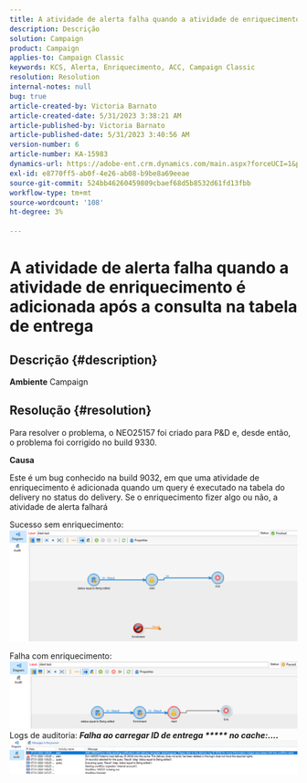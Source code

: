 ```yaml
---
title: A atividade de alerta falha quando a atividade de enriquecimento é adicionada após a consulta na tabela de entrega
description: Descrição
solution: Campaign
product: Campaign
applies-to: Campaign Classic
keywords: KCS, Alerta, Enriquecimento, ACC, Campaign Classic
resolution: Resolution
internal-notes: null
bug: true
article-created-by: Victoria Barnato
article-created-date: 5/31/2023 3:38:21 AM
article-published-by: Victoria Barnato
article-published-date: 5/31/2023 3:40:56 AM
version-number: 6
article-number: KA-15983
dynamics-url: https://adobe-ent.crm.dynamics.com/main.aspx?forceUCI=1&pagetype=entityrecord&etn=knowledgearticle&id=409b9291-64ff-ed11-8f6e-6045bd006149
exl-id: e8770ff5-ab0f-4e26-ab08-b9be8a69eeae
source-git-commit: 524bb46260459809cbaef68d5b8532d61fd13fbb
workflow-type: tm+mt
source-wordcount: '108'
ht-degree: 3%

---
```


# A atividade de alerta falha quando a atividade de enriquecimento é adicionada após a consulta na tabela de entrega

## Descrição {#description}

<b>Ambiente</b>
Campaign


## Resolução {#resolution}


Para resolver o problema, o NEO25157 foi criado para P&amp;D e, desde então, o problema foi corrigido no build 9330.

<b>Causa</b>


Este é um bug conhecido na build 9032, em que uma atividade de enriquecimento é adicionada quando um query<b> </b>é executado na tabela do delivery no status do delivery. Se o enriquecimento fizer algo ou não, a atividade de alerta falhará

Sucesso sem enriquecimento:
![](assets/ab975c07-d043-ed11-bba2-0022480868ff.png)

Falha com enriquecimento:
![](assets/ad975c07-d043-ed11-bba2-0022480868ff.png)
Logs de auditoria: <b>*Falha ao carregar ID de entrega \*\*\*\*\* no cache:....</b>*
![](assets/ac975c07-d043-ed11-bba2-0022480868ff.png)
